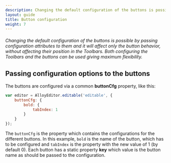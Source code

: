 ```yaml
---
description: Changing the default configuration of the buttons is possible by passing configuration attributes to them and it will affect only the button behavior, without affecting their position in the Toolbars. Both configuring the Toolbars and the buttons can be used giving maximum flexibility.
layout: guide
title: Button configuration
weight: 7
---
```


###### Changing the default configuration of the buttons is possible by passing configuration attributes to them and it will affect only the button behavior, without affecting their position in the Toolbars. Both configuring the Toolbars and the buttons can be used giving maximum flexibility.

<article id="article1">

## Passing configuration options to the buttons

<p>
	The buttons are configured via a common <strong>buttonCfg</strong> property, like this:
</p>

```javascript
var editor = AlloyEditor.editable('editable', {
	buttonCfg: {
	    bold: {
	        tabIndex: 1
	    }
	}
});
```

<p>
	The <code>buttonCfg</code> is the property which contains the configurations for the different buttons. In this example, <code>bold</code> is the name of the button, which has to be configured and <code>tabIndex</code> is the property with the new value of 1 (by default 0). Each button has a static property <strong>key</strong> which value is the button name as should be passed to the configuration.
</p>

</article>






